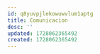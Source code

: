 ```yaml
---
id: q8yuvpjlekowuwvlum1aptg
title: Comunicacion
desc: ''
updated: 1728062365492
created: 1728062365492
---
```

